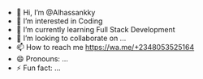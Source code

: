 - 👋 Hi, I’m @Alhassankky
- 👀 I’m interested in Coding
- 🌱 I’m currently learning Full Stack Development
- 💞️ I’m looking to collaborate on ...
- 📫 How to reach me https://wa.me/+2348053525164
- 😄 Pronouns: ...
- ⚡ Fun fact: ...

<!---
Alhassankky/Alhassankky is a ✨ special ✨ repository because its `README.md` (this file) appears on your GitHub profile.
You can click the Preview link to take a look at your changes.
--->
